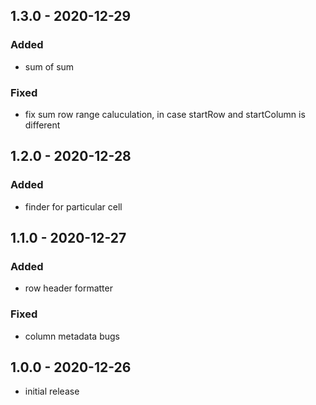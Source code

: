 ## 1.3.0 - 2020-12-29

### Added

- sum of sum

### Fixed

- fix sum row range caluculation, in case startRow and startColumn is different

## 1.2.0 - 2020-12-28

### Added

- finder for particular cell

## 1.1.0 - 2020-12-27

### Added

- row header formatter

### Fixed

- column metadata bugs

## 1.0.0 - 2020-12-26

- initial release
